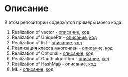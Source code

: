 # Описание

В этом репозитории содержатся примеры моего кода:
1. Realization of vector - [описание](vector.md/), [код](vector.cpp/)
2. Realization of UniquePtr - [описание](UniquePtr.md/), [код](UniquePtr.cpp/)
3. Realization of list - [описание](List.md/), [код](List.cpp/)
4. Реализация класса многочлен - [описание](Polynomial.md/), [код](Polynomial.cpp/)
5. Realization of Optional - [описание](Optional.md/), [код](Optional.cpp/)
6. Realization of Gauth algorithm - [описание](Algorithm_Gauss.md/), [код](Algorithm_Gauss.cpp/)
7. Realization of HashMap - [описание](HashMap.md/), [код](HashMap.cpp/)
8. ML - [описание](LeastSquares.md/), [код](LeastSquares.py/)
